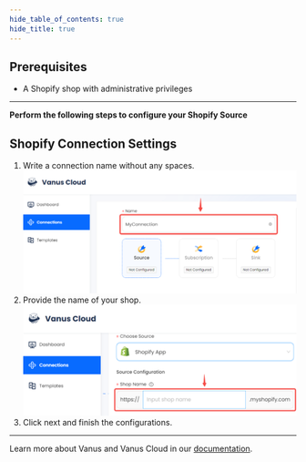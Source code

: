 ```yaml
--- 
hide_table_of_contents: true
hide_title: true
---
```


## Prerequisites

- A Shopify shop with administrative privileges

---

**Perform the following steps to configure your Shopify Source**

## Shopify Connection Settings

1. Write a connection name without any spaces.
   ![img.png](images/1.png)
2. Provide the name of your shop.
![](images/2.png)
3. Click next and finish the configurations.

---

Learn more about Vanus and Vanus Cloud in our [documentation](https://docs.vanus.ai).